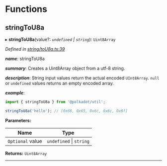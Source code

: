 

# Functions

<a id="stringtou8a"></a>

##  stringToU8a

▸ **stringToU8a**(value?: *`undefined` \| `string`*): `Uint8Array`

*Defined in [string/toU8a.ts:39](https://github.com/polkadot-js/common/blob/bb88778/packages/util/src/string/toU8a.ts#L39)*

*__name__*: stringToU8a

*__summary__*: Creates a Uint8Array object from a utf-8 string.

*__description__*: String input values return the actual encoded `UInt8Array`. `null` or `undefined` values returns an empty encoded array.

*__example__*:   

```javascript
import { stringToU8a } from '@polkadot/util';

stringToU8a('hello'); // [0x68, 0x65, 0x6c, 0x6c, 0x6f]
```

**Parameters:**

| Name | Type |
| ------ | ------ |
| `Optional` value | `undefined` \| `string` |

**Returns:** `Uint8Array`

___

